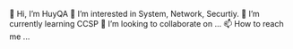 👋 Hi, I’m HuyQA
👀 I’m interested in System, Network, Securtiy.
🌱 I’m currently learning CCSP
💞️ I’m looking to collaborate on ...
📫 How to reach me ...

